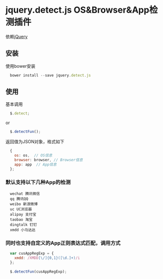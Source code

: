# jquery.detect.js OS&Browser&App检测插件

依赖[jQuery](http://jquery.com/)

## 安装
使用bower安装
```javascript
  bower install --save jquery.detect.js
```

## 使用
基本调用
```javascript
  $.detect;
```
or
```javascript
  $.detectFun();
```
返回值为JSON对象，格式如下
```javascript
  {
    os: os,  // OS信息
    browser: browser, // Browser信息
    app: app  // App信息
  };
```
### 默认支持以下几种App的检测
```text
  wechat 腾讯微信
  qq 腾讯QQ
  weibo 新浪微博
  uc UC浏览器
  alipay 支付宝
  taobao 淘宝
  dingtalk 钉钉
  xmdd 小马达达
```

### 同时也支持自定义的App正则表达式匹配，调用方式
```javascript
  var cusAppRegExp = {
    xmdd: /XMDD[\/]{0,1}([\d.]+)/i
  };
  
  $.detectFun(cusAppRegExp);
```
